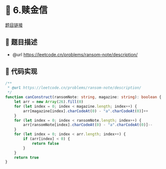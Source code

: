 # 🎲 6.赎金信

[题目链接](https://leetcode.cn/problems/ransom-note/description/)

## 📃 题目描述
* @url https://leetcode.cn/problems/ransom-note/description/

## 📑 代码实现
```typescript
/**
 * @url https://leetcode.cn/problems/ransom-note/description/
 */
function canConstruct(ransomNote: string, magazine: string): boolean {
    let arr = new Array(26).fill(0)
    for (let index = 0; index < magazine.length; index++) {
        arr[magazine[index].charCodeAt(0) - "a".charCodeAt(0)]++
    }
    for (let index = 0; index < ransomNote.length; index++) {
        arr[ransomNote[index].charCodeAt(0) - "a".charCodeAt(0)]--
    }
    for (let index = 0; index < arr.length; index++) {
        if (arr[index] < 0) {
            return false
        }
    }
    return true
}

```
